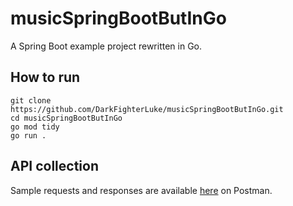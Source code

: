 # musicSpringBootButInGo
A Spring Boot example project rewritten in Go.

## How to run
```
git clone https://github.com/DarkFighterLuke/musicSpringBootButInGo.git
cd musicSpringBootButInGo
go mod tidy
go run .
```

## API collection
Sample requests and responses are available [here](https://www.getpostman.com/collections/29845a8e5f6ba00c4c38) on Postman.
